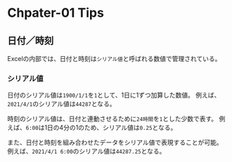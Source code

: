 # Chpater-01 Tips

## 日付／時刻

Excelの内部では、日付と時刻は`シリアル値`と呼ばれる数値で管理されている。

### シリアル値

日付のシリアル値は`1900/1/1`を`1`として、1日に1ずつ加算した数値。
例えば、`2021/4/1`のシリアル値は`44287`となる。

時刻のシリアル値は、日付と連動させるために`24時間`を`1`とした少数で表す。
例えば、`6:00`は1日の4分の1のため、シリアル値は`0.25`となる。

また、日付と時刻を組み合わせたデータをシリアル値で表現することが可能。
例えば、`2021/4/1 6:00`のシリアル値は`44287.25`となる。
